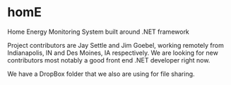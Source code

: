 # homE
Home Energy Monitoring System built around .NET framework

Project contributors are Jay Settle and Jim Goebel, working remotely from Indianapolis, IN and Des Moines, IA respectively.
We are looking for new contributors most notably a good front end .NET developer right now.

We have a DropBox folder that we also are using for file sharing.

